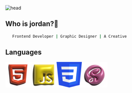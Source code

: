 <!-- # JAYTHECREE8TOR🎱





# HI I AM JORDAN FEMI-BELLA! 👋



## 🚀 About Me
I'm a creative frontend web developer


# 🛠 Skills
Javascript
Html
Css
Sass
Tailwind
Bootstrap
React
Figma



## Authors

- [@jaythecree8tor](https://github.com/jaythecree8tor) -->
![head](https://www.linkpicture.com/q/github-banner_5.png)

## Who is jordan?🤔
```bash
   Frontend Developer | Graphic Designer | A Creative
```

## Languages
<div style="display: flex;">
  <img src="images/HTML5.svg" alt="" width="80" height="80">
  <img src="images/JAVASCRIPT.svg" alt="" width="80" height="80">
  <img src="images/Group 83.svg" alt="" width="80" height="80">
  <img src="images/SAAS.svg" alt="" width="80" height="80">
</div>